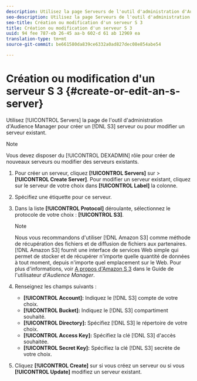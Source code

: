 ```yaml
---
description: Utilisez la page Serveurs de l'outil d'administration d'Audience Manager pour créer un serveur S 3 ou pour modifier un serveur existant.
seo-description: Utilisez la page Serveurs de l'outil d'administration d'Audience Manager pour créer un serveur S 3 ou pour modifier un serveur existant.
seo-title: Création ou modification d'un serveur S 3
title: Création ou modification d'un serveur S 3
uuid: 94 fee 787-eb 26-45 aa-b 602-d 61 ab 12969 ea
translation-type: tm+mt
source-git-commit: be661580da839ce6332a0ad827dec08e854abe54

---
```



# Création ou modification d'un serveur S 3 {#create-or-edit-an-s-server}

Utilisez [!UICONTROL Servers] la page de l'outil d'administration d'Audience Manager pour créer un [!DNL S3] serveur ou pour modifier un serveur existant.

>[!NOTE]
>
>Vous devez disposer du [!UICONTROL DEXADMIN] rôle pour créer de nouveaux serveurs ou modifier des serveurs existants.

1. Pour créer un serveur, cliquez **[!UICONTROL Servers]** sur &gt; **[!UICONTROL Create Server]**. Pour modifier un serveur existant, cliquez sur le serveur de votre choix dans **[!UICONTROL Label]** la colonne.
1. Spécifiez une étiquette pour ce serveur.
1. Dans la liste **[!UICONTROL Protocol]** déroulante, sélectionnez le protocole de votre choix : **[!UICONTROL S3]**.

   >[!NOTE]
   >
   >Nous vous recommandons d'utiliser [!DNL Amazon S3] comme méthode de récupération des fichiers et de diffusion de fichiers aux partenaires. [!DNL Amazon S3] fournit une interface de services Web simple qui permet de stocker et de récupérer n'importe quelle quantité de données à tout moment, depuis n'importe quel emplacement sur le Web. Pour plus d'informations, voir [A propos d'Amazon S 3](https://docs.adobe.com/content/help/en/audience-manager/user-guide/reference/amazon-s3.html) dans le Guide de l'utilisateur *d'Audience Manager*.

1. Renseignez les champs suivants :

   * **[!UICONTROL Account]:** Indiquez le [!DNL S3] compte de votre choix.
   * **[!UICONTROL Bucket]:** Indiquez le [!DNL S3] compartiment souhaité.
   * **[!UICONTROL Directory]:** Spécifiez [!DNL S3] le répertoire de votre choix.
   * **[!UICONTROL Access Key]:** Spécifiez la clé [!DNL S3] d'accès souhaitée.
   * **[!UICONTROL Secret Key]:** Spécifiez la clé [!DNL S3] secrète de votre choix.

1. Cliquez **[!UICONTROL Create]** sur si vous créez un serveur ou si vous **[!UICONTROL Update]** modifiez un serveur existant.
